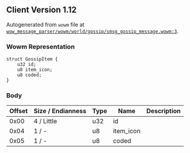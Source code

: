 ## Client Version 1.12

Autogenerated from `wowm` file at [`wow_message_parser/wowm/world/gossip/smsg_gossip_message.wowm:3`](https://github.com/gtker/wow_messages/tree/main/wow_message_parser/wowm/world/gossip/smsg_gossip_message.wowm#L3).

### Wowm Representation
```rust,ignore
struct GossipItem {
    u32 id;
    u8 item_icon;
    u8 coded;
}
```
### Body
| Offset | Size / Endianness | Type | Name | Description |
| ------ | ----------------- | ---- | ---- | ----------- |
| 0x00 | 4 / Little | u32 | id |  |
| 0x04 | 1 / - | u8 | item_icon |  |
| 0x05 | 1 / - | u8 | coded |  |
